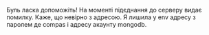 Буль ласка допоможіть! На моменті підєднання до серверу видає помилку. Каже, що невірно з адресою.  Я лишила у env адресу з паролем де compas і адресу акаунту mongodb.
